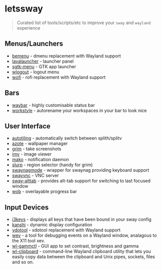 # letssway
> Curated list of tools/scripts/etc to improve your `sway` and `wayland` experience

## Menus/Launchers
- [bemenu](https://github.com/Cloudef/bemenu) - dmenu replacement with Wayland support
- [lavalauncher](https://git.sr.ht/%7Eleon_plickat/lavalauncher) - launcher panel
- [sgtk-menu](https://github.com/nwg-piotr/sgtk-menu) - GTK app launcher
- [wlogout](https://github.com/ArtsyMacaw/wlogout) - logout menu
- [wofi](https://hg.sr.ht/~scoopta/wofi) - rofi replacement with Wayland support

## Bars
- [waybar](https://github.com/Alexays/Waybar) - highly customisable status bar
- [workstyle](https://github.com/pierrechevalier83/workstyle) - autorename your workspaces in your bar to look nice

## User Interface
- [autotiling](https://github.com/nwg-piotr/autotiling) - automatically switch between splith/splitv
- [azote](https://github.com/nwg-piotr/azote) - wallpaper manager
- [grim](https://github.com/emersion/grim) - take screenshots
- [imv](https://github.com/eXeC64/imv) - image viewer
- [mako](https://github.com/emersion/mako) - notification daemon
- [slurp](https://github.com/emersion/slurp) - region selector (handy for grim)
- [swaynagmode](https://github.com/b0o/swaynagmode) - wrapper for swaynag providing keyboard support
- [swayvnc](https://github.com/any1/wayvnc) - VNC server
- [sway-alttab](https://github.com/reisub0/sway-alttab) - provides alt-tab support for switching to last focused window
- [wob](https://github.com/francma/wob) - overlayable progress bar

## Input Devices
- [i3keys](https://github.com/RasmusLindroth/i3keys) - displays all keys that have been bound in your sway config
- [kanshi](https://github.com/emersion/kanshi) - dynamic display configuration
- [ydotool](https://github.com/ReimuNotMoe/ydotool) - xdotool replacement with Wayland support
- [wev](https://git.sr.ht/~sircmpwn/wev) - a tool for debugging events on a Wayland window, analagous to the X11 tool xev.
- [wl-gammctl](https://github.com/mischw/wl-gammactl) - GUI app to set contrast, brightness and gamma
- [wl-clipboard](https://github.com/bugaevc/wl-clipboard) - command-line Wayland clipboard utility that lets you easily copy data between the clipboard and Unix pipes, sockets, files and so on.
